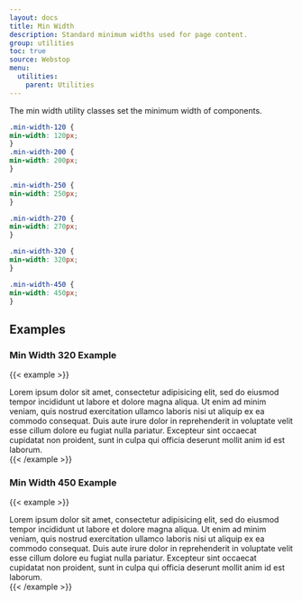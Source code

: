 ```yaml
---
layout: docs
title: Min Width
description: Standard minimum widths used for page content.
group: utilities
toc: true
source: Webstop
menu: 
  utilities:
    parent: Utilities
---
```


The min width utility classes set the minimum width of components.

```css
.min-width-120 {
min-width: 120px;
}
.min-width-200 {
min-width: 200px;
}

.min-width-250 {
min-width: 250px;
}

.min-width-270 {
min-width: 270px;
}

.min-width-320 {
min-width: 320px;
}

.min-width-450 {
min-width: 450px;
}
```

## Examples


### Min Width 320 Example

{{< example >}}
<div class="card min-width-320">
  <div class="card-body">
    Lorem ipsum dolor sit amet, consectetur adipisicing elit, sed do eiusmod tempor incididunt ut labore et dolore magna aliqua. Ut enim ad minim veniam, quis nostrud exercitation ullamco laboris nisi ut aliquip ex ea commodo consequat. Duis aute irure dolor in reprehenderit in voluptate velit esse cillum dolore eu fugiat nulla pariatur. Excepteur sint occaecat cupidatat non proident, sunt in culpa qui officia deserunt mollit anim id est laborum.
  </div>
</div>
{{< /example >}}

### Min Width 450 Example

{{< example >}}
<div class="card min-width-450">
  <div class="card-body">
    Lorem ipsum dolor sit amet, consectetur adipisicing elit, sed do eiusmod tempor incididunt ut labore et dolore magna aliqua. Ut enim ad minim veniam, quis nostrud exercitation ullamco laboris nisi ut aliquip ex ea commodo consequat. Duis aute irure dolor in reprehenderit in voluptate velit esse cillum dolore eu fugiat nulla pariatur. Excepteur sint occaecat cupidatat non proident, sunt in culpa qui officia deserunt mollit anim id est laborum.
  </div>
</div>
{{< /example >}}
